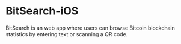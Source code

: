 BitSearch-iOS
=============

BitSearch is an web app where users can browse Bitcoin blockchain statistics by entering text or scanning a QR code.
